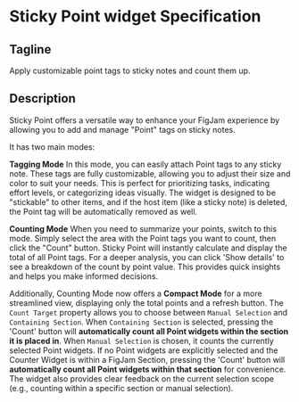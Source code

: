# Sticky Point widget Specification

## Tagline
Apply customizable point tags to sticky notes and count them up.

## Description
Sticky Point offers a versatile way to enhance your FigJam experience by allowing you to add and manage "Point" tags on sticky notes.

It has two main modes:

**Tagging Mode**
In this mode, you can easily attach Point tags to any sticky note. These tags are fully customizable, allowing you to adjust their size and color to suit your needs. This is perfect for prioritizing tasks, indicating effort levels, or categorizing ideas visually.
The widget is designed to be "stickable" to other items, and if the host item (like a sticky note) is deleted, the Point tag will be automatically removed as well.

**Counting Mode**
When you need to summarize your points, switch to this mode. Simply select the area with the Point tags you want to count, then click the "Count" button. Sticky Point will instantly calculate and display the total of all Point tags. For a deeper analysis, you can click 'Show details' to see a breakdown of the count by point value. This provides quick insights and helps you make informed decisions.

Additionally, Counting Mode now offers a **Compact Mode** for a more streamlined view, displaying only the total points and a refresh button. The `Count Target` property allows you to choose between `Manual Selection` and `Containing Section`. When `Containing Section` is selected, pressing the 'Count' button will **automatically count all Point widgets within the section it is placed in**. When `Manual Selection` is chosen, it counts the currently selected Point widgets. If no Point widgets are explicitly selected and the Counter Widget is within a FigJam Section, pressing the 'Count' button will **automatically count all Point widgets within that section** for convenience. The widget also provides clear feedback on the current selection scope (e.g., counting within a specific section or manual selection).